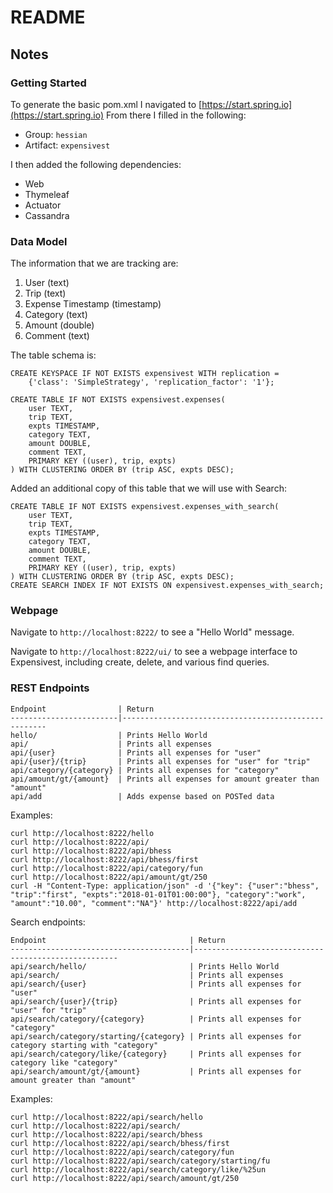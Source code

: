 # README


## Notes
### Getting Started
To generate the basic pom.xml I navigated to [https://start.spring.io](https://start.spring.io)
From there I filled in the following:
* Group: `hessian`
* Artifact: `expensivest`

I then added the following dependencies:
* Web
* Thymeleaf
* Actuator
* Cassandra

### Data Model
The information that we are tracking are:
1. User (text)
2. Trip (text)
3. Expense Timestamp (timestamp)
4. Category (text)
5. Amount (double)
6. Comment (text)

The table schema is:

```
CREATE KEYSPACE IF NOT EXISTS expensivest WITH replication =
    {'class': 'SimpleStrategy', 'replication_factor': '1'};
```
```
CREATE TABLE IF NOT EXISTS expensivest.expenses(
    user TEXT,
    trip TEXT,
    expts TIMESTAMP,
    category TEXT,
    amount DOUBLE,
    comment TEXT,
    PRIMARY KEY ((user), trip, expts)
) WITH CLUSTERING ORDER BY (trip ASC, expts DESC);

```

Added an additional copy of this table that we will use with Search:
```
CREATE TABLE IF NOT EXISTS expensivest.expenses_with_search(
    user TEXT,
    trip TEXT,
    expts TIMESTAMP,
    category TEXT,
    amount DOUBLE,
    comment TEXT,
    PRIMARY KEY ((user), trip, expts)
) WITH CLUSTERING ORDER BY (trip ASC, expts DESC);
CREATE SEARCH INDEX IF NOT EXISTS ON expensivest.expenses_with_search;
```

### Webpage
Navigate to `http://localhost:8222/` to see a "Hello World" message.

Navigate to `http://localhost:8222/ui/` to see a webpage interface to
Expensivest, including create, delete, and various find queries.

### REST Endpoints

```
Endpoint                | Return
------------------------|-----------------------------------------------------
hello/                  | Prints Hello World
api/                    | Prints all expenses
api/{user}              | Prints all expenses for "user"
api/{user}/{trip}       | Prints all expenses for "user" for "trip"
api/category/{category} | Prints all expenses for "category"
api/amount/gt/{amount}  | Prints all expenses for amount greater than "amount"
api/add                 | Adds expense based on POSTed data
```

Examples:
```
curl http://localhost:8222/hello
curl http://localhost:8222/api/
curl http://localhost:8222/api/bhess
curl http://localhost:8222/api/bhess/first
curl http://localhost:8222/api/category/fun
curl http://localhost:8222/api/amount/gt/250
curl -H "Content-Type: application/json" -d '{"key": {"user":"bhess", "trip":"first", "expts":"2018-01-01T01:00:00"}, "category":"work", "amount":"10.00", "comment":"NA"}' http://localhost:8222/api/add
```

Search endpoints:
```
Endpoint                                | Return
----------------------------------------|-----------------------------------------------------
api/search/hello/                       | Prints Hello World
api/search/                             | Prints all expenses
api/search/{user}                       | Prints all expenses for "user"
api/search/{user}/{trip}                | Prints all expenses for "user" for "trip"
api/search/category/{category}          | Prints all expenses for "category"
api/search/category/starting/{category} | Prints all expenses for category starting with "category"
api/search/category/like/{category}     | Prints all expenses for category like "category"
api/search/amount/gt/{amount}           | Prints all expenses for amount greater than "amount"
```

Examples:
```
curl http://localhost:8222/api/search/hello
curl http://localhost:8222/api/search/
curl http://localhost:8222/api/search/bhess
curl http://localhost:8222/api/search/bhess/first
curl http://localhost:8222/api/search/category/fun
curl http://localhost:8222/api/search/category/starting/fu
curl http://localhost:8222/api/search/category/like/%25un
curl http://localhost:8222/api/search/amount/gt/250
```
